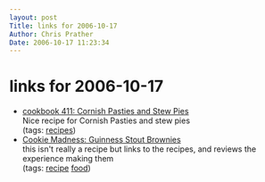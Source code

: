 ```yaml
---
layout: post
Title: links for 2006-10-17  
Author: Chris Prather
Date: 2006-10-17 11:23:34
---
```


# links for 2006-10-17
<ul class="delicious">
	<li>
		<div class="delicious-link"><a href="http://cookbook411.com/2006/10/05/six-days-three-stews-one-happy-belly/#more-157">cookbook 411: Cornish Pasties and Stew Pies</a></div>
		<div class="delicious-extended">Nice recipe for Cornish Pasties and stew pies</div>
		<div class="delicious-tags">(tags: <a href="http://del.icio.us/perigrin/recipes">recipes</a>)</div>
	</li>
	<li>
		<div class="delicious-link"><a href="http://www.cookiemadness.net/2006/10/guinness_stout_brownies.html">Cookie Madness: Guinness Stout Brownies</a></div>
		<div class="delicious-extended">this isn't really a recipe but links to the recipes, and reviews the experience making them</div>
		<div class="delicious-tags">(tags: <a href="http://del.icio.us/perigrin/recipe">recipe</a> <a href="http://del.icio.us/perigrin/food">food</a>)</div>
	</li>
</ul>

